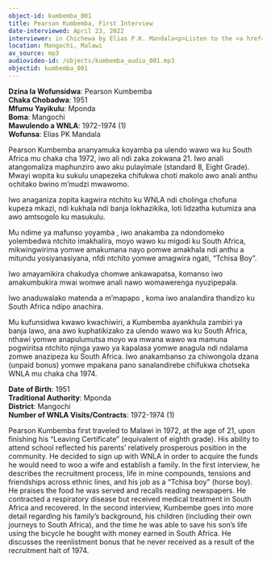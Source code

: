 ```yaml
---
object-id: kumbemba_001
title: Pearson Kumbemba, First Interview
date-interviewed: April 23, 2022
interviewer: in Chichewa by Elias P.K. Mandala<p>Listen to the <a href="kumbemba_002.html">Follow-up Interview</a></p>
location: Mangochi, Malawi
av_source: mp3
audiovideo-id: /objects/kumbemba_audio_001.mp3
objectid: kumbemba_001
---
```

<div class="lang-content chichewa" markdown="1">

**Dzina la Wofunsidwa**: Pearson Kumbemba<br>
**Chaka Chobadwa**: 1951<br>
**Mfumu Yayikulu**: Mponda<br>
**Boma**: Mangochi<br>
**Mawulendo a WNLA**: 1972-1974 (1)<br>
**Wofunsa**: Elias PK Mandala

Pearson Kumbemba ananyamuka koyamba pa ulendo wawo wa ku South Africa mu chaka cha 1972, iwo ali ndi zaka zokwana 21. Iwo anali atangomaliza maphunziro awo aku pulayimale (standard 8, Eight Grade). Mwayi wopita ku sukulu unapezeka chifukwa choti makolo awo anali anthu ochitako bwino m’mudzi mwawomo.

Iwo anaganiza zopita kagwira ntchito ku WNLA ndi cholinga chofuna kupeza mkazi, ndi kukhala ndi banja lokhazikika, loti lidzatha kutumiza ana awo amtsogolo ku masukulu.

Mu ndime ya mafunso yoyamba , iwo anakamba  za ndondomeko yolembedwa ntchito imakhalira, moyo wawo ku migodi ku South Africa, mikwingwirima yomwe amakumana nayo pomwe amakhala ndi anthu  a mitundu yosiyanasiyana, nfdi ntchito yomwe amagwira ngati, “Tchisa Boy”.

Iwo amayamikira chakudya chomwe ankawapatsa, komanso iwo amakumbukira mwai womwe anali nawo womawerenga nyuzipepala.

Iwo anaduwalako matenda a m’mapapo , koma iwo analandira thandizo ku South Africa  ndipo anachira.

Mu kufunsidwa kwawo kwachiwiri, a Kumbemba ayankhula zambiri ya banja lawo, ana awo kuphatikizako za ulendo wawo wa ku South Africa, nthawi yomwe anapulumutsa moyo wa mwana wawo wa mamuna pogwiritsa ntchito njinga yawo ya kapalasa yomwe anagula ndi ndalama zomwe anazipeza ku South Africa. Iwo anakambanso za chiwongola dzana  (unpaid bonus) yomwe mpakana pano sanalandirebe chifukwa chotseka WNLA mu chaka cha 1974.
</div>
<div class="lang-content english" markdown="1">

**Date of Birth**: 1951<br>
**Traditional Authority**: Mponda<br>
**District**: Mangochi<br>
**Number of WNLA Visits/Contracts**: 1972-1974 (1)

Pearson Kumbemba first traveled to Malawi in 1972, at the age of 21, upon finishing his “Leaving Certificate” (equivalent of eighth grade). His ability to attend school reflected his parents’ relatively prosperous position in the community. He decided to sign up with WNLA in order to acquire the funds he would need to woo a wife and establish a family. In the first interview, he describes the recruitment process, life in mine compounds, tensions and friendships across ethnic lines, and his job as a “Tchisa boy” (horse boy). He praises the food he was served and recalls reading newspapers. He contracted a respiratory disease but received medical treatment in South Africa and recovered. In the second interview, Kumbembe goes into more detail regarding his family’s background, his children (including their own journeys to South Africa), and the time he was able to save his son’s life using the bicycle he bought with money earned in South Africa. He discusses the reenlistment bonus that he never received as a result of the recruitment halt of 1974.
</div>